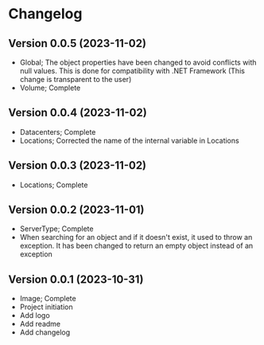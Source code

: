 # Changelog

## Version 0.0.5 (2023-11-02)
- Global; The object properties have been changed to avoid conflicts with null values. This is done for compatibility with .NET Framework (This change is transparent to the user)
- Volume; Complete

## Version 0.0.4 (2023-11-02)
- Datacenters; Complete
- Locations; Corrected the name of the internal variable in Locations

## Version 0.0.3 (2023-11-02)
- Locations; Complete

## Version 0.0.2 (2023-11-01)
- ServerType; Complete
- When searching for an object and if it doesn't exist, it used to throw an exception. It has been changed to return an empty object instead of an exception

## Version 0.0.1 (2023-10-31)
- Image; Complete
- Project initiation
- Add logo
- Add readme
- Add changelog